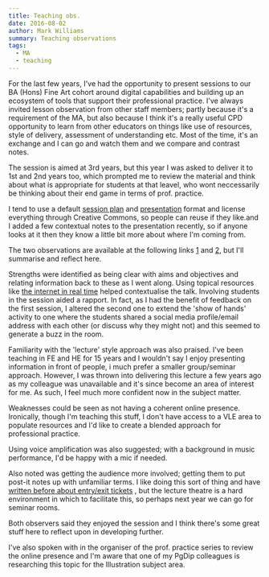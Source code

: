 ```yaml
---
title: Teaching obs.
date: 2016-08-02
author: Mark Williams
summary: Teaching observations
tags: 
  - MA
  - teaching
---
```

For the last few years, I've had the opportunity to present sessions to our BA (Hons) Fine Art cohort around digital capabilities and building up an ecosystem of tools that support their professional practice. I've always invited lesson observation from other staff members; partly because it's a requirement of the MA, but also because I think it's a really useful CPD opportunity to learn from other educators on things like use of resources, style of delivery, assessment of understanding etc. Most of the time, it's an exchange and I can go and watch them and we compare and contrast notes.

The session is aimed at 3rd years, but this year I was asked to deliver it to 1st and 2nd years too, which prompted me to review the material and think about what is appropriate for students at that leavel, who wont neccessarily be thinking about their end game in terms of prof. practice.

I tend to use a default [session plan](https://docs.google.com/document/d/1M0AS7wOxHov0mvovWN8Kps8J3H_fi69L1VBfzVjwtLI/edit#heading=h.f4fr1mth65z3) and [presentation](https://docs.google.com/presentation/d/1UlXHqreVLVAFdHAYD1faHDARSmacgnLxYOnSd9CneJU/edit) format and license everything through Creative Commons, so people can reuse if they like.and I added a few contextual notes to the presentation recently, so if anyone looks at it then they know a little bit more about where I'm coming from.

The two observations are available at the following links [1](https://docs.google.com/document/d/14Zz3MPm7Qg7SLB0wGAMPdcPWxR2ZKH8FGQrXi5YxAgQ/edit) and [2](https://docs.google.com/document/d/1w7qLomI3oh2_HAuxMAdK7wh0BrFiA6AHVPC3rKAPWno/edit), but I'll summarise and reflect here.

Strengths were identified as being clear with aims and objectives and relating information back to these as I went along. Using topical resources like [the internet in real time](http://pennystocks.la/internet-in-real-time/) helped contextualise the talk. Involving students in the session aided a rapport. In fact, as I had the benefit of feedback on the first session, I altered the second one to extend the 'show of hands' activity to one where the students shared a social media profile/email address with each other (or discuss why they might not) and this seemed to generate a buzz in the room.

Familiarity with the 'lecture' style approach was also praised. I've been teaching in FE and HE for 15 years and I wouldn't say I enjoy presenting information in front of people, i much prefer a smaller group/seminar approach. However, I was thrown into delivering this lecture a few years ago as my colleague was unavailable and it's since become an area of interest for me. As such, I feel much more confident now in the subject matter.

Weaknesses could be seen as not having a coherent online presence. Ironically, though I'm teaching this stuff, I don't have access to a VLE area to populate resources and I'd like to create a blended approach for professional practice.

Using voice amplification was also suggested; with a background in music performance, I'd be happy with a mic if needed.

Also noted was getting the audience more involved; getting them to put post-it notes up with unfamiliar terms. I like doing this sort of thing and have [written before about entry/exit tickets](http://mark-a-williams.tumblr.com/post/84309402929/example-of-google-forms-as-entryexit-tickets) , but the lecture theatre is a hard environment in which to facilitate this, so perhaps next year we can go for seminar rooms.

Both observers said they enjoyed the session and I think there's some great stuff here to reflect upon in developing further.

I've also spoken with in the organiser of the prof. practice series to review the online presence and I'm aware that one of my PgDip colleagues is researching this topic for the Illustration subject area.
